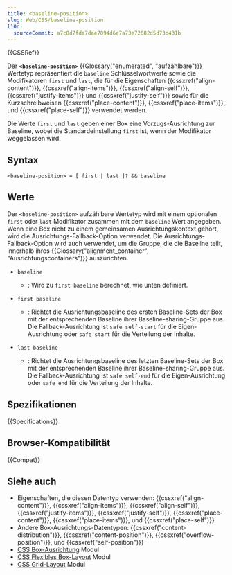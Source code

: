 ```yaml
---
title: <baseline-position>
slug: Web/CSS/baseline-position
l10n:
  sourceCommit: a7c8d7fda7dae7094d6e7a73e72682d5d73b431b
---
```


{{CSSRef}}

Der **`<baseline-position>`** {{Glossary("enumerated", "aufzählbare")}} Wertetyp repräsentiert die `baseline` Schlüsselwortwerte sowie die Modifikatoren `first` und `last`, die für die Eigenschaften {{cssxref("align-content")}}, {{cssxref("align-items")}}, {{cssxref("align-self")}}, {{cssxref("justify-items")}} und {{cssxref("justify-self")}} sowie für die Kurzschreibweisen {{cssxref("place-content")}}, {{cssxref("place-items")}}, und {{cssxref("place-self")}} verwendet werden.

Die Werte `first` und `last` geben einer Box eine Vorzugs-Ausrichtung zur Baseline, wobei die Standardeinstellung `first` ist, wenn der Modifikator weggelassen wird.

## Syntax

```plain
<baseline-position> = [ first | last ]? && baseline
```

## Werte

Der `<baseline-position>` aufzählbare Wertetyp wird mit einem optionalen `first` oder `last` Modifikator zusammen mit dem `baseline` Wert angegeben. Wenn eine Box nicht zu einem gemeinsamen Ausrichtungskontext gehört, wird die Ausrichtungs-Fallback-Option verwendet. Die Ausrichtungs-Fallback-Option wird auch verwendet, um die Gruppe, die die Baseline teilt, innerhalb ihres {{Glossary("alignment_container", "Ausrichtungscontainers")}} auszurichten.

- `baseline`

  - : Wird zu `first baseline` berechnet, wie unten definiert.

- `first baseline`

  - : Richtet die Ausrichtungsbaseline des ersten Baseline-Sets der Box mit der entsprechenden Baseline ihrer Baseline-sharing-Gruppe aus. Die Fallback-Ausrichtung ist `safe self-start` für die Eigen-Ausrichtung oder `safe start` für die Verteilung der Inhalte.

- `last baseline`
  - : Richtet die Ausrichtungsbaseline des letzten Baseline-Sets der Box mit der entsprechenden Baseline ihrer Baseline-sharing-Gruppe aus. Die Fallback-Ausrichtung ist `safe self-end` für die Eigen-Ausrichtung oder `safe end` für die Verteilung der Inhalte.

## Spezifikationen

{{Specifications}}

## Browser-Kompatibilität

{{Compat}}

## Siehe auch

- Eigenschaften, die diesen Datentyp verwenden: {{cssxref("align-content")}}, {{cssxref("align-items")}}, {{cssxref("align-self")}}, {{cssxref("justify-items")}}, {{cssxref("justify-self")}}, {{cssxref("place-content")}}, {{cssxref("place-items")}}, und {{cssxref("place-self")}}
- Andere Box-Ausrichtungs-Datentypen: {{cssxref("content-distribution")}}, {{cssxref("content-position")}}, {{cssxref("overflow-position")}}, und {{cssxref("self-position")}}
- [CSS Box-Ausrichtung](/de/docs/Web/CSS/CSS_box_alignment) Modul
- [CSS Flexibles Box-Layout](/de/docs/Web/CSS/CSS_flexible_box_layout) Modul
- [CSS Grid-Layout](/de/docs/Web/CSS/CSS_grid_layout) Modul
